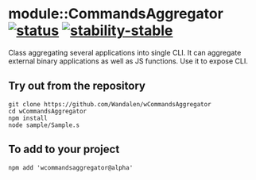 
# module::CommandsAggregator [![status](https://github.com/Wandalen/wCommandsAggregator/workflows/publish/badge.svg)](https://github.com/Wandalen/wCommandsAggregator/actions?query=workflow%3Apublish) [![stability-stable](https://img.shields.io/badge/stability-stable-brightgreen.svg)](https://github.com/emersion/stability-badges#stable)

Class aggregating several applications into single CLI. It can aggregate external binary applications as well as JS functions. Use it to expose CLI.

## Try out from the repository
```
git clone https://github.com/Wandalen/wCommandsAggregator
cd wCommandsAggregator
npm install
node sample/Sample.s
```


## To add to your project
```
npm add 'wcommandsaggregator@alpha'
```

